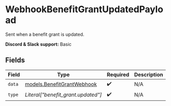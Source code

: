 # WebhookBenefitGrantUpdatedPayload

Sent when a benefit grant is updated.

**Discord & Slack support:** Basic


## Fields

| Field                                                          | Type                                                           | Required                                                       | Description                                                    | Example                                                        |
| -------------------------------------------------------------- | -------------------------------------------------------------- | -------------------------------------------------------------- | -------------------------------------------------------------- | -------------------------------------------------------------- |
| `data`                                                         | [models.BenefitGrantWebhook](../models/benefitgrantwebhook.md) | :heavy_check_mark:                                             | N/A                                                            |                                                                |
| `type`                                                         | *Literal["benefit_grant.updated"]*                             | :heavy_check_mark:                                             | N/A                                                            | benefit_grant.updated                                          |
